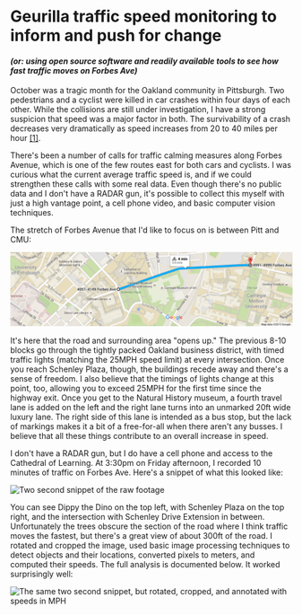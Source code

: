 # Geurilla traffic speed monitoring to inform and push for change

#### *(or: using open source software and readily available tools to see how fast traffic moves on Forbes Ave)*

October was a tragic month for the Oakland community in Pittsburgh.  Two pedestrians and a cyclist were killed in car crashes within four days of each other. While the collisions are still under investigation, I have a strong suspicion that speed was a major factor in both.  The survivability of a crash decreases very dramatically as speed increases from 20 to 40 miles per hour [[1]](http://humantransport.org/sidewalks/SpeedKills.htm).

There's been a number of calls for traffic calming measures along Forbes Avenue, which is one of the few routes east for both cars and cyclists.  I was curious what the current average traffic speed is, and if we could strengthen these calls with some real data.  Even though there's no public data and I don't have a RADAR gun, it's possible to collect this myself with just a high vantage point, a cell phone video, and basic computer vision techniques.

The stretch of Forbes Avenue that I'd like to focus on is between Pitt and CMU:

[![Overview map of Forbes Ave, courtesy of Google Maps](assets/overviewmap.png)](https://www.google.com/maps/dir/40.4432009,-79.9535004/40.4446433,-79.9430188/@40.4421918,-79.9560178,16z/data=!4m2!4m1!3e1)

It's here that the road and surrounding area "opens up." The previous 8-10 blocks go through the tightly packed Oakland business district, with timed traffic lights (matching the 25MPH speed limit) at every intersection.  Once you reach Schenley Plaza, though, the buildings recede away and there's a sense of freedom.  I also believe that the timings of lights change at this point, too, allowing you to exceed 25MPH for the first time since the highway exit.  Once you get to the Natural History museum, a fourth travel lane is added on the left and the right lane turns into an unmarked 20ft wide luxury lane.  The right side of this lane is intended as a bus stop, but the lack of markings makes it a bit of a free-for-all when there aren't any busses.  I believe that all these things contribute to an overall increase in speed.

I don't have a RADAR gun, but I do have a cell phone and access to the Cathedral of Learning.  At 3:30pm on Friday afternoon, I recorded 10 minutes of traffic on Forbes Ave.  Here's a snippet of what this looked like:

![Two second snippet of the raw footage](assets/movieclip.gif)

You can see Dippy the Dino on the top left, with Schenley Plaza on the top right, and the intersection with Schenley Drive Extension in between.  Unfortunately the trees obscure the section of the road where I think traffic moves the fastest, but there's a great view of about 300ft of the road.  I rotated and cropped the image, used basic image processing techniques to detect objects and their locations, converted pixels to meters, and computed their speeds. The full analysis is documented below. It worked surprisingly well:

![The same two second snippet, but rotated, cropped, and annotated with speeds in MPH](assets/processedclip.gif)

